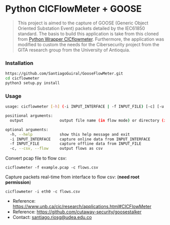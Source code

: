 # Python CICFlowMeter + GOOSE

> This project is aimed to the capture of GOOSE (Generic Object Oriented Substation Event) packets detailed by the IEC61850 standard. The basis to build this application is take from this cloned from [Python Wrapper CICflowmeter](https://github.com/datthinh1801/cicflowmeter). Furthermore, the application was modified to custom the needs for the Cibersecurity project from the GITA research group from the University of Antioquia.


### Installation
```sh
https://github.com/SantiagoGuiral/GooseFlowMeter.git
cd cicflowmeter
python3 setup.py install
```

### Usage
```sh
usage: cicflowmeter [-h] (-i INPUT_INTERFACE | -f INPUT_FILE) [-c] [-u URL_MODEL] output

positional arguments:
  output                output file name (in flow mode) or directory (in sequence mode)

optional arguments:
  -h, --help            show this help message and exit
  -i INPUT_INTERFACE    capture online data from INPUT_INTERFACE
  -f INPUT_FILE         capture offline data from INPUT_FILE
  -c, --csv, --flow     output flows as csv
```

Convert pcap file to flow csv:

```
cicflowmeter -f example.pcap -c flows.csv
```

Capture packets real-time from interface to flow csv: (**need root permission**)

```
cicflowmeter -i eth0 -c flows.csv
```

- Reference: https://www.unb.ca/cic/research/applications.html#CICFlowMeter
- Reference: https://github.com/cutaway-security/goosestalker
- Contact: santiago.riosg@udea.edu.co 
